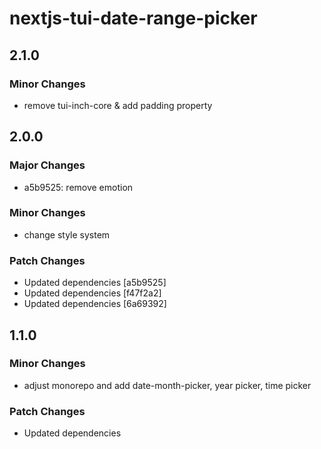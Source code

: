 # nextjs-tui-date-range-picker

## 2.1.0

### Minor Changes

- remove tui-inch-core & add padding property

## 2.0.0

### Major Changes

- a5b9525: remove emotion

### Minor Changes

- change style system

### Patch Changes

- Updated dependencies [a5b9525]
- Updated dependencies [f47f2a2]
- Updated dependencies [6a69392]

## 1.1.0

### Minor Changes

- adjust monorepo and add date-month-picker, year picker, time picker

### Patch Changes

- Updated dependencies
